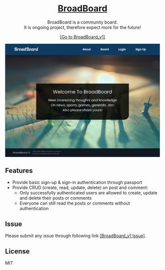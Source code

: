 <div align="center">
    <a href="https://github.com/jeremyoo/Broadboard_v1">
        <h1>BroadBoard</h1>
    </a>

BroadBoard is a community board.<br>
It is ongoing project, therefore expect more for the future!


[[Go to BroadBoard_v1]](https://broadboardv1.herokuapp.com/)


<img src = "./public/img/home_1.png" width ="800" />

</div>


## Features
- Provide basic sign-up & sign-in authentication through passport
- Provide CRUD (create, read, update, delete) on post and comment:
    - Only successfully authenticated users are allowed to create, update and delete their posts or comments
    - Everyone can still read the posts or comments without authentication 
  
    
## Issue
Please submit any issue through following link [[BroadBoard_v1 Issue]](https://github.com/jeremyoo/Broadboard_v1/issues).

## License
MIT
